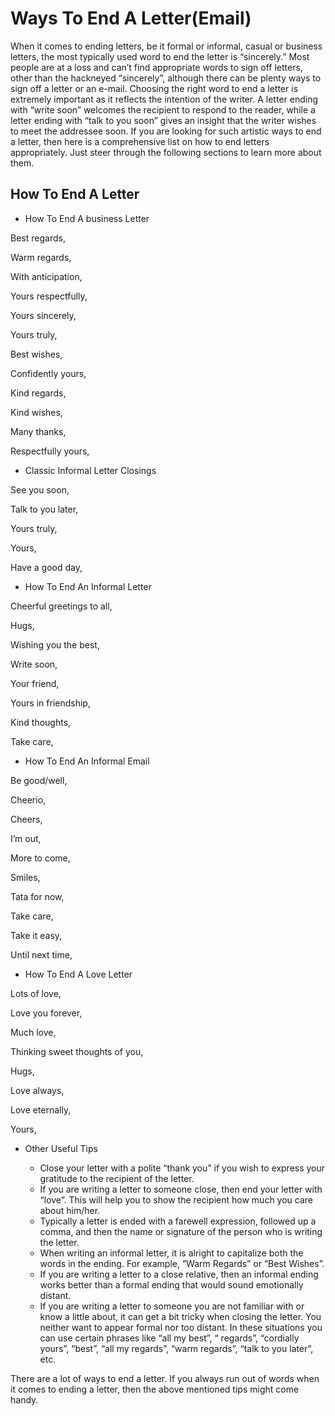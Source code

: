 # Ways To End A Letter(Email)
 
When it comes to ending letters, be it formal or informal, casual or business letters, the most typically used word to end the letter is “sincerely.” Most people are at a loss and can’t find appropriate words to sign off letters, other than the hackneyed “sincerely”, although there can be plenty ways to sign off a letter or an e-mail. Choosing the right word to end a letter is extremely important as it reflects the intention of the writer. A letter ending with “write soon” welcomes the recipient to respond to the reader, while a letter ending with “talk to you soon” gives an insight that the writer wishes to meet the addressee soon. If you are looking for such artistic ways to end a letter, then here is a comprehensive list on how to end letters appropriately. Just steer through the following sections to learn more about them.

## How To End A Letter

*	How To End A business Letter

Best regards,

Warm regards,

With anticipation,

Yours respectfully,

Yours sincerely,

Yours truly,

Best wishes,

Confidently yours,

Kind regards,

Kind wishes,

Many thanks,

Respectfully yours,

*	Classic Informal Letter Closings 

See you soon,

Talk to you later,

Yours truly,

Yours,

Have a good day,

*	How To End An Informal Letter 

Cheerful greetings to all,

Hugs,

Wishing you the best,

Write soon,

Your friend,

Yours in friendship,

Kind thoughts,

Take care,

*	How To End An Informal Email

Be good/well,

Cheerio,

Cheers,

I’m out,

More to come,

Smiles,

Tata for now,

Take care,

Take it easy,

Until next time,

*	How To End A Love Letter

Lots of love,

Love you forever,

Much love,

Thinking sweet thoughts of you,

Hugs,

Love always,

Love eternally,

Yours,

*	Other Useful Tips

	-	Close your letter with a polite “thank you” if you wish to express your gratitude to the recipient of the letter.
	-	If you are writing a letter to someone close, then end your letter with “love”. This will help you to show the recipient how much you care about him/her.
	-	Typically a letter is ended with a farewell expression, followed up a comma, and then the name or signature of the person who is writing the letter.
	-	When writing an informal letter, it is alright to capitalize both the words in the ending. For example, “Warm Regards” or “Best Wishes”.
	-	If you are writing a letter to a close relative, then an informal ending works better than a formal ending that would sound emotionally distant.
	-	If you are writing a letter to someone you are not familiar with or know a little about, it can get a bit tricky when closing the letter. You neither want to appear formal nor too distant. In these situations you can use certain phrases like “all my best”, “ regards”, “cordially yours”, “best”, “all my regards”, “warm regards”, “talk to you later”, etc.

There are a lot of ways to end a letter. If you always run out of words when it comes to ending a letter, then the above mentioned tips might come handy.
